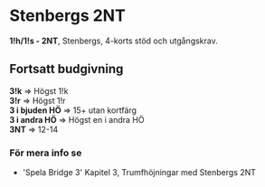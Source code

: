 # Stenbergs 2NT

**1!h/1!s - 2NT**, Stenbergs, 4-korts stöd och utgångskrav.

## Fortsatt budgivning

**3!k** ⇒ Högst 1!k\
**3!r** ⇒ Högst 1!r\
**3 i bjuden HÖ** ⇒ 15+ utan kortfärg\
**3 i andra HÖ** ⇒ Högst en i andra HÖ\
**3NT** ⇒ 12-14

### För mera info se

- 'Spela Bridge 3' Kapitel 3, Trumfhöjningar med Stenbergs 2NT
